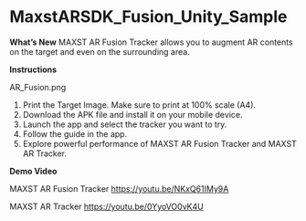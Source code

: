 # MaxstARSDK_Fusion_Unity_Sample

<b>What’s New</b>
MAXST AR Fusion Tracker allows you to augment AR contents on the target and even on the surrounding area.

<b>Instructions</b>

AR_Fusion.png

1. Print the Target Image. Make sure to print at 100% scale (A4).
2. Download the APK file and install it on your mobile device.
3. Launch the app and select the tracker you want to try.
4. Follow the guide in the app.
5. Explore powerful performance of MAXST AR Fusion Tracker and MAXST AR Tracker. 

<b>Demo Video</b>

MAXST AR Fusion Tracker
https://youtu.be/NKxQ61IMy9A

MAXST AR Tracker
https://youtu.be/0YyoVO0vK4U
